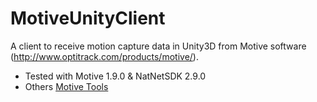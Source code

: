 # MotiveUnityClient
A client to receive motion capture data in Unity3D from Motive software (http://www.optitrack.com/products/motive/).

- Tested with Motive 1.9.0 & NatNetSDK 2.9.0
- Others [Motive Tools](https://github.com/ebadier/Motive-Tools)
